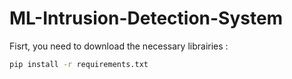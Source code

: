 # ML-Intrusion-Detection-System

Fisrt, you need to download the necessary librairies :

```bash
pip install -r requirements.txt
```